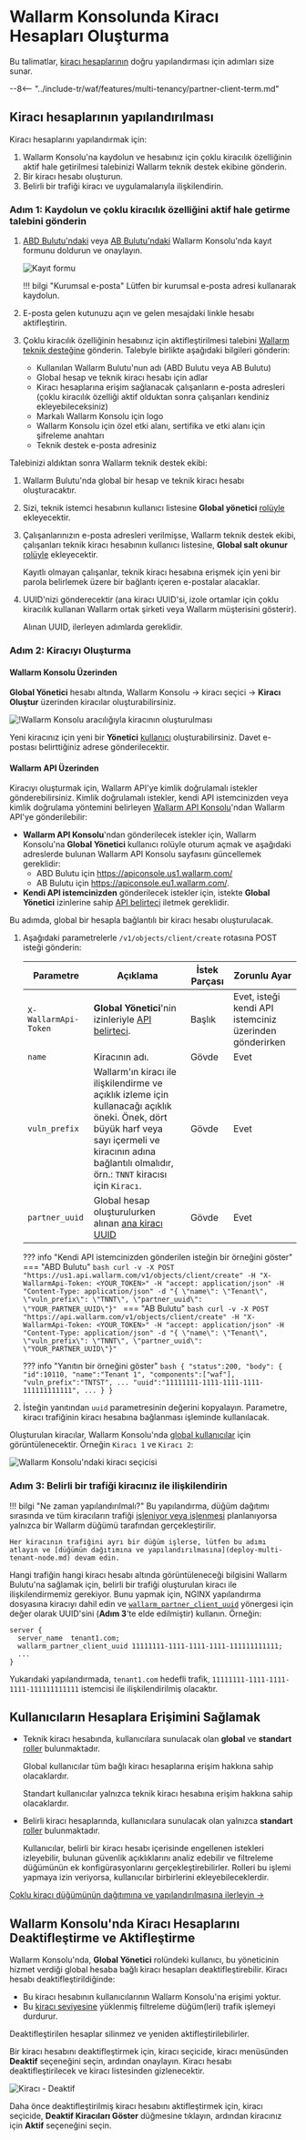 # Wallarm Konsolunda Kiracı Hesapları Oluşturma

Bu talimatlar, [kiracı hesaplarının](overview.md) doğru yapılandırması için adımları size sunar.

--8<-- "../include-tr/waf/features/multi-tenancy/partner-client-term.md"

## Kiracı hesaplarının yapılandırılması

Kiracı hesaplarını yapılandırmak için:

1. Wallarm Konsolu'na kaydolun ve hesabınız için çoklu kiracılık özelliğinin aktif hale getirilmesi talebinizi Wallarm teknik destek ekibine gönderin.
1. Bir kiracı hesabı oluşturun.
1. Belirli bir trafiği kiracı ve uygulamalarıyla ilişkilendirin.

### Adım 1: Kaydolun ve çoklu kiracılık özelliğini aktif hale getirme talebini gönderin

1. [ABD Bulutu'ndaki](https://us1.my.wallarm.com/signup) veya [AB Bulutu'ndaki](https://my.wallarm.com/signup) Wallarm Konsolu'nda kayıt formunu doldurun ve onaylayın.

    ![Kayıt formu](../../images/signup-en.png)

    !!! bilgi "Kurumsal e-posta"
        Lütfen bir kurumsal e-posta adresi kullanarak kaydolun.
2. E-posta gelen kutunuzu açın ve gelen mesajdaki linkle hesabı aktifleştirin.
3. Çoklu kiracılık özelliğinin hesabınız için aktifleştirilmesi talebini [Wallarm teknik desteğine](mailto:support@wallarm.com) gönderin. Talebyle birlikte aşağıdaki bilgileri gönderin:
   * Kullanılan Wallarm Bulutu'nun adı (ABD Bulutu veya AB Bulutu)
   * Global hesap ve teknik kiracı hesabı için adlar
   * Kiracı hesaplarına erişim sağlanacak çalışanların e-posta adresleri (çoklu kiracılık özelliği aktif olduktan sonra çalışanları kendiniz ekleyebileceksiniz)
   * Markalı Wallarm Konsolu için logo
   * Wallarm Konsolu için özel etki alanı, sertifika ve etki alanı için şifreleme anahtarı
   * Teknik destek e-posta adresiniz
   
Talebinizi aldıktan sonra Wallarm teknik destek ekibi:

1. Wallarm Bulutu'nda global bir hesap ve teknik kiracı hesabı oluşturacaktır.
2. Sizi, teknik istemci hesabının kullanıcı listesine **Global yönetici** [rolüyle](../../user-guides/settings/users.md) ekleyecektir.
3. Çalışanlarınızın e-posta adresleri verilmişse, Wallarm teknik destek ekibi, çalışanları teknik kiracı hesabının kullanıcı listesine, **Global salt okunur** [rolüyle](../../user-guides/settings/users.md) ekleyecektir.

    Kayıtlı olmayan çalışanlar, teknik kiracı hesabına erişmek için yeni bir parola belirlemek üzere bir bağlantı içeren e-postalar alacaklar.
4. UUID'nizi gönderecektir (ana kiracı UUID'si, izole ortamlar için çoklu kiracılık kullanan Wallarm ortak şirketi veya Wallarm müşterisini gösterir).

    Alınan UUID, ilerleyen adımlarda gereklidir.

### Adım 2: Kiracıyı Oluşturma

#### Wallarm Konsolu Üzerinden

**Global Yönetici** hesabı altında, Wallarm Konsolu → kiracı seçici → **Kiracı Oluştur** üzerinden kiracılar oluşturabilirsiniz.

![!Wallarm Konsolu aracılığıyla kiracının oluşturulması](../../images/partner-waf-node/tenant-create-via-ui.png)

Yeni kiracınız için yeni bir **Yönetici** [kullanıcı](../../user-guides/settings/users.md#user-roles) oluşturabilirsiniz. Davet e-postası belirttiğiniz adrese gönderilecektir.

#### Wallarm API Üzerinden

Kiracıyı oluşturmak için, Wallarm API'ye kimlik doğrulamalı istekler gönderebilirsiniz. Kimlik doğrulamalı istekler, kendi API istemcinizden veya kimlik doğrulama yöntemini belirleyen [Wallarm API Konsolu](../../api/overview.md)'ndan Wallarm API'ye gönderilebilir:

* **Wallarm API Konsolu**'ndan gönderilecek istekler için, Wallarm Konsolu'na **Global Yönetici** kullanıcı rolüyle oturum açmak ve aşağıdaki adreslerde bulunan Wallarm API Konsolu sayfasını güncellemek gereklidir:
    * ABD Bulutu için https://apiconsole.us1.wallarm.com/
    * AB Bulutu için https://apiconsole.eu1.wallarm.com/.
* **Kendi API istemcinizden** gönderilecek istekler için, istekte **Global Yönetici** izinlerine sahip [API belirteci](../../user-guides/settings/api-tokens.md#creating-tokens-with-global-role-permissions) iletmek gereklidir.

Bu adımda, global bir hesapla bağlantılı bir kiracı hesabı oluşturulacak.

1. Aşağıdaki parametrelerle `/v1/objects/client/create` rotasına POST isteği gönderin:

    Parametre | Açıklama | İstek Parçası | Zorunlu Ayar
    --------- | -------- | ------------- | ---------
    `X-WallarmApi-Token` | **Global Yönetici**'nin izinleriyle [API belirteci](../../user-guides/settings/api-tokens.md#configuring-tokens). | Başlık | Evet, isteği kendi API istemciniz üzerinden gönderirken
    `name` | Kiracının adı. | Gövde | Evet
    `vuln_prefix` | Wallarm'ın kiracı ile ilişkilendirme ve açıklık izleme için kullanacağı açıklık öneki. Önek, dört büyük harf veya sayı içermeli ve kiracının adına bağlantılı olmalıdır, örn.: `TNNT` kiracısı için `Kiracı`. | Gövde | Evet
    `partner_uuid` | Global hesap oluşturulurken alınan [ana kiracı UUID](#step-2-get-access-to-the-tenant-account-creation) | Gövde | Evet

    ??? info "Kendi API istemcinizden gönderilen isteğin bir örneğini göster"
        === "ABD Bulutu"
            ```bash
            curl -v -X POST "https://us1.api.wallarm.com/v1/objects/client/create" -H "X-WallarmApi-Token: <YOUR_TOKEN>" -H "accept: application/json" -H "Content-Type: application/json" -d "{ \"name\": \"Tenant\", \"vuln_prefix\": \"TNNT\", \"partner_uuid\": \"YOUR_PARTNER_UUID\"}"
            ```
        === "AB Bulutu"
            ``` bash
            curl -v -X POST "https://api.wallarm.com/v1/objects/client/create" -H "X-WallarmApi-Token: <YOUR_TOKEN>" -H "accept: application/json" -H "Content-Type: application/json" -d "{ \"name\": \"Tenant\", \"vuln_prefix\": \"TNNT\", \"partner_uuid\": \"YOUR_PARTNER_UUID\"}"
            ```

    ??? info "Yanıtın bir örneğini göster"
        ``` bash
        {
        "status":200,
        "body": {
            "id":10110,
            "name":"Tenant 1",
            "components":["waf"],
            "vuln_prefix":"TNTST",
            ...
            "uuid":"11111111-1111-1111-1111-111111111111",
            ...
            }
        }
        ```

2. İsteğin yanıtından `uuid` parametresinin değerini kopyalayın. Parametre, kiracı trafiğinin kiracı hesabına bağlanması işleminde kullanılacak.

Oluşturulan kiracılar, Wallarm Konsolu'nda [global kullanıcılar](../../user-guides/settings/users.md#user-roles) için görüntülenecektir. Örneğin `Kiracı 1` ve `Kiracı 2`:

![Wallarm Konsolu'ndaki kiracı seçicisi](../../images/partner-waf-node/clients-selector-in-console.png)

### Adım 3: Belirli bir trafiği kiracınız ile ilişkilendirin

!!! bilgi "Ne zaman yapılandırılmalı?"
    Bu yapılandırma, düğüm dağıtımı sırasında ve tüm kiracıların trafiği [işleniyor veya işlenmesi](deploy-multi-tenant-node.md) planlanıyorsa yalnızca bir Wallarm düğümü tarafından gerçekleştirilir.

    Her kiracının trafiğini ayrı bir düğüm işlerse, lütfen bu adımı atlayın ve [düğümün dağıtımına ve yapılandırılmasına](deploy-multi-tenant-node.md) devam edin.

Hangi trafiğin hangi kiracı hesabı altında görüntüleneceği bilgisini Wallarm Bulutu'na sağlamak için, belirli bir trafiği oluşturulan kiracı ile ilişkilendirmemiz gerekiyor. Bunu yapmak için, NGINX yapılandırma dosyasına kiracıyı dahil edin ve [`wallarm_partner_client_uuid`](../../admin-en/configure-parameters-en.md#wallarm_partner_client_uuid) yönergesi için değer olarak UUID'sini (**Adım 3**'te elde edilmiştir) kullanın. Örneğin:

```
server {
  server_name  tenant1.com;
  wallarm_partner_client_uuid 11111111-1111-1111-1111-111111111111;
  ...
}
```

Yukarıdaki yapılandırmada, `tenant1.com` hedefli trafik, `11111111-1111-1111-1111-111111111111` istemcisi ile ilişkilendirilmiş olacaktır.

## Kullanıcıların Hesaplara Erişimini Sağlamak

* Teknik kiracı hesabında, kullanıcılara sunulacak olan **global** ve **standart** [roller](../../user-guides/settings/users.md) bulunmaktadır.

    Global kullanıcılar tüm bağlı kiracı hesaplarına erişim hakkına sahip olacaklardır.

    Standart kullanıcılar yalnızca teknik kiracı hesabına erişim hakkına sahip olacaklardır.
* Belirli kiracı hesaplarında, kullanıcılara sunulacak olan yalnızca **standart** [roller](../../user-guides/settings/users.md) bulunmaktadır.

    Kullanıcılar, belirli bir kiracı hesabı içerisinde engellenen istekleri izleyebilir, bulunan güvenlik açıklıklarını analiz edebilir ve filtreleme düğümünün ek konfigürasyonlarını gerçekleştirebilirler. Rolleri bu işlemi yapmaya izin veriyorsa, kullanıcılar birbirlerini ekleyebileceklerdir.

[Çoklu kiracı düğümünün dağıtımına ve yapılandırılmasına ilerleyin →](deploy-multi-tenant-node.md)


## Wallarm Konsolu'nda Kiracı Hesaplarını Deaktifleştirme ve Aktifleştirme 

Wallarm Konsolu'nda, **Global Yönetici** rolündeki kullanıcı, bu yöneticinin hizmet verdiği global hesaba bağlı kiracı hesapları deaktifleştirebilir. Kiracı hesabı deaktifleştirildiğinde:

* Bu kiracı hesabının kullanıcılarının Wallarm Konsolu'na erişimi yoktur.
* Bu [kiracı seviyesine](deploy-multi-tenant-node.md#multi-tenant-node-characteristics) yüklenmiş filtreleme düğüm(leri) trafik işlemeyi durdurur.

Deaktifleştirilen hesaplar silinmez ve yeniden aktifleştirilebilirler.

Bir kiracı hesabını deaktifleştirmek için, kiracı seçicide, kiracı menüsünden **Deaktif** seçeneğini seçin, ardından onaylayın. Kiracı hesabı deaktifleştirilecek ve kiracı listesinden gizlenecektir.

![Kiracı - Deaktif](../../images/partner-waf-node/tenant-deactivate.png)

Daha önce deaktifleştirilmiş kiracı hesabını aktifleştirmek için, kiracı seçicide, **Deaktif Kiracıları Göster** düğmesine tıklayın, ardından kiracınız için **Aktif** seçeneğini seçin.